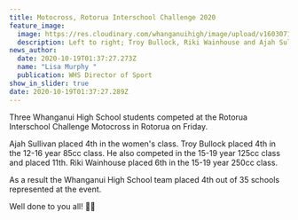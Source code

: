 ```yaml
---
title: Motocross, Rotorua Interschool Challenge 2020
feature_image:
  image: https://res.cloudinary.com/whanganuihigh/image/upload/v1603071529/News/Rotorua_Interschool_Challenge_Motocross_in_Rotorua._Ajah_Sullivan_Troy_Bullock._Riki_Wainhouse..jpg
  description: Left to right; Troy Bullock, Riki Wainhouse and Ajah Sullivan.
news_author:
  date: 2020-10-19T01:37:27.273Z
  name: "Lisa Murphy "
  publication: WHS Director of Sport
show_in_slider: true
date: 2020-10-19T01:37:27.289Z
---
```

Three Whanganui High School students competed at the Rotorua Interschool Challenge Motocross in Rotorua on Friday.

Ajah Sullivan placed 4th in the women's class. Troy Bullock placed 4th in the 12-16 year 85cc class. He also competed in the 15-19 year 125cc class and placed 11th. Riki Wainhouse placed 6th in the 15-19 year 250cc class.

As a result the Whanganui High School team placed 4th out of 35 schools represented at the event.

Well done to you all! 💚💛